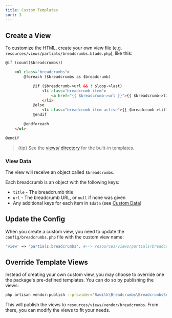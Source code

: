 ```yaml
---
title: Custom Templates
sort: 3
---
```


## Create a View

To customize the HTML, create your own view file (e.g. `resources/views/partials/breadcrumbs.blade.php`), like this:

```html
@if (count($breadcrumbs))

    <ol class="breadcrumbs">
        @foreach ($breadcrumbs as $breadcrumb)

            @if ($breadcrumb->url && ! $loop->last)
                <li class="breadcrumb-item">
                    <a href="{{ $breadcrumb->url }}">{{ $breadcrumb->title }}</a>
                </li>
            @else
                <li class="breadcrumb-item active">{{ $breadcrumb->title }}</li>
            @endif

        @endforeach
    </ol>

@endif
```

> {tip} See the [views/ directory](https://github.com/rawilk/laravel-breadcrumbs/tree/{branch}/resources/views) for the built-in templates.

### View Data

The view will receive an object called `$breadcrumbs`.

Each breadcrumb is an object with the following keys:

- `title` - The breadcrumb title
- `url` - The breadcrumb URL, or `null` if none was given
- Any additional keys for each item in `$data` (see [Custom Data](/docs/laravel-breadcrumbs/{version}advanced-usage/advanced-usage#custom-data))

## Update the Config

When you create a custom view, you need to update the `config/breadcrumbs.php` file with the custom view name:

```php
'view' => 'partials.breadcrumbs', #--> resources/views/partials/breadcrumbs.blade.php
```

## Override Template Views

Instead of creating your own custom view, you may choose to override one the package's pre-defined templates. You can do so by publishing the views:

```bash
php artisan vendor:publish --provider="Rawilk\Breadcrumbs\BreadcrumbsServiceProvider" --tag="views"
```

This will publish the views to `resources/views/vendor/breadcrumbs`. From there, you can modify the views to fit your needs.
